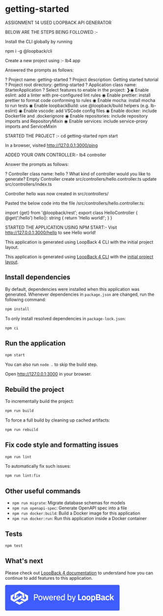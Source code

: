 # getting-started

ASSIGNMENT 14
USED LOOPBACK API GENERATOR

BELOW ARE THE STEPS BEING FOLLOWED :-

Install the CLI globally by running

npm i -g @loopback/cli

Create a new project using :- lb4 app

Answered the prompts as follows:

? Project name: getting-started ? Project description: Getting started tutorial ? Project root directory: getting-started ? Application class name: StarterApplication ? Select features to enable in the project: ❯◉ Enable eslint: add a linter with pre-configured lint rules ◉ Enable prettier: install prettier to format code conforming to rules ◉ Enable mocha: install mocha to run tests ◉ Enable loopbackBuild: use @loopback/build helpers (e.g. lb-eslint) ◉ Enable vscode: add VSCode config files ◉ Enable docker: include Dockerfile and .dockerignore ◉ Enable repositories: include repository imports and RepositoryMixin ◉ Enable services: include service-proxy imports and ServiceMixin

STARTED THE PROJECT :- cd getting-started npm start

In a browser, visited http://127.0.0.1:3000/ping

ADDED YOUR OWN CONTROLLER:- lb4 controller

Answer the prompts as follows:

? Controller class name: hello ? What kind of controller would you like to generate? Empty Controller create src/controllers/hello.controller.ts update src/controllers/index.ts

Controller hello was now created in src/controllers/

Pasted the below code into the file /src/controllers/hello.controller.ts:

import {get} from '@loopback/rest'; export class HelloController { @get('/hello') hello(): string { return 'Hello world!'; } }

STARTED THE APPLICATION USING NPM START:- Visit http://127.0.0.1:3000/hello to see Hello world!

This application is generated using LoopBack 4 CLI with the initial project layout.

This application is generated using [LoopBack 4 CLI](https://loopback.io/doc/en/lb4/Command-line-interface.html) with the
[initial project layout](https://loopback.io/doc/en/lb4/Loopback-application-layout.html).

## Install dependencies

By default, dependencies were installed when this application was generated.
Whenever dependencies in `package.json` are changed, run the following command:

```sh
npm install
```

To only install resolved dependencies in `package-lock.json`:

```sh
npm ci
```

## Run the application

```sh
npm start
```

You can also run `node .` to skip the build step.

Open http://127.0.0.1:3000 in your browser.

## Rebuild the project

To incrementally build the project:

```sh
npm run build
```

To force a full build by cleaning up cached artifacts:

```sh
npm run rebuild
```

## Fix code style and formatting issues

```sh
npm run lint
```

To automatically fix such issues:

```sh
npm run lint:fix
```

## Other useful commands

- `npm run migrate`: Migrate database schemas for models
- `npm run openapi-spec`: Generate OpenAPI spec into a file
- `npm run docker:build`: Build a Docker image for this application
- `npm run docker:run`: Run this application inside a Docker container

## Tests

```sh
npm test
```

## What's next

Please check out [LoopBack 4 documentation](https://loopback.io/doc/en/lb4/) to
understand how you can continue to add features to this application.

[![LoopBack](<https://github.com/loopbackio/loopback-next/raw/master/docs/site/imgs/branding/Powered-by-LoopBack-Badge-(blue)-@2x.png>)](http://loopback.io/)
